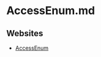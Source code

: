 # AccessEnum.md

## Websites

* [AccessEnum](https://learn.microsoft.com/en-us/sysinternals/downloads/accessenum)
